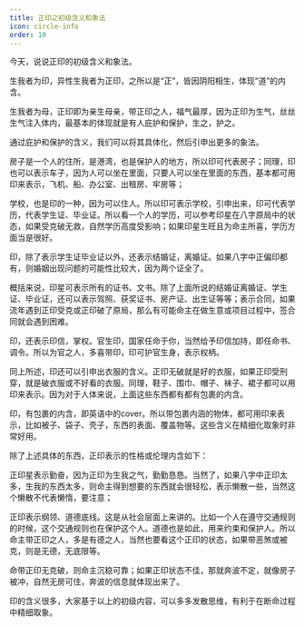 ```yaml
---
title: 正印之初级含义和象法
icon: circle-info
order: 10
---
```


今天，说说正印的初级含义和象法。

生我者为印，异性生我者为正印，之所以是“正”，皆因阴阳相生，体现“道”的内含。

生我者为母，正印即为亲生母亲，带正印之人，福气最厚，因为正印为生气，丝丝生气注入体内，最基本的体现就是有人庇护和保护，生之，护之。

通过庇护和保护的含义，我们可以将其具体化，然后引申出更多的象法。

房子是一个人的住所，是港湾，也是保护人的地方，所以印可代表房子；同理，印也可以表示车子，因为人可以坐在里面，只要人可以坐在里面的东西，基本都可用印来表示，飞机、船、办公室、出租房、牢房等；

学校，也是印的一种，因为可以住人。所以印可表示学校，引申出来，印可代表学历，代表学生证、毕业证。所以看一个人的学历，可以参考印星在八字原局中的状态，如果受克破无救，自然学历高度受影响；如果印星生旺且为命主所喜，学历方面当是很好。

印，除了表示学生证毕业证以外，还表示结婚证，离婚证。如果八字中正偏印都有，则婚姻出现问题的可能性比较大，因为两个证全了。

概括来说，印星可表示所有的证书、文书。除了上面所说的结婚证离婚证、学生证、毕业证，还可以表示驾照、获奖证书、房产证、出生证等等；表示合同，如果流年遇到正印受克或正印破了原局，那么有可能命主在做生意或项目过程中，签合同就会遇到困难。

印，还表示印信，掌权。官生印，国家任命于你，当然给予印信加持，即任命书、调令。所以为官之人，多喜带印，印可护官生身，表示权柄。

同上所述，印还可以引申出衣服的含义。正印无破就是好的衣服，如果正印受刑穿，就是破衣服或不好看的衣服。同理，鞋子、围巾、帽子、袜子、裙子都可以用印来表示。因为对于人体来说，上面这些东西都有都有包裹的内含。

印，有包裹的内含，即英语中的cover。所以带包裹内涵的物体，都可用印来表示，比如被子、袋子、壳子，东西的表面、覆盖物等。这些含义在精细化取象时非常好用。

除了上述具体的东西，正印表示的性格或伦理内含如下：

正印星表示勤奋，因为正印为生我之气，勤勤恳恳。当然了，如果八字中正印太多，生我的东西太多，则命主得到想要的东西就会很轻松，表示懒散一些，当然这个懒散不代表懒惰，要注意；

正印表示纲领、道德底线。这是从社会层面上来讲的。比如一个人在遵守交通规则的时候，这个交通规则也在保护这个人。道德也是如此，用来约束和保护人。所以命主带正印之人，多是有德之人，当然也要看这个正印的状态，如果带恶煞或被克，则是无德，无底限等。

命带正印无克破，则命主沉稳可靠；如果正印状态不佳，那就奔波不定，就像房子被冲，自然无房可住，奔波的信息就体现出来了。

印的含义很多，大家基于以上的初级内容，可以多多发散思维，有利于在断命过程中精细取象。

